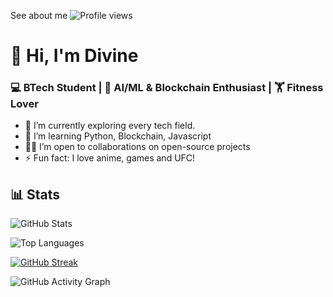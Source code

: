 See about me
![Profile views](https://komarev.com/ghpvc/?username=𝐃𝐈𝐕𝐈𝐍𝐄&color=blue)
# 👋 Hi, I'm Divine
### 💻 BTech Student | 🧠 AI/ML & Blockchain Enthusiast | 🏋️ Fitness Lover

- 🔭 I’m currently exploring every tech field.
- 🌱 I’m learning Python, Blockchain, Javascript
- 👨‍💻 I’m open to collaborations on open-source projects
- ⚡ Fun fact: I love anime, games and UFC!
## 📊 Stats 
![GitHub Stats](https://github-readme-stats.vercel.app/api?username=𝐃𝐈𝐕𝐈𝐍𝐄&show_icons=true&theme=radical)

![Top Languages](https://github-readme-stats.vercel.app/api/top-langs/?username=𝐃𝐈𝐕𝐈𝐍𝐄&layout=compact&theme=radical)

[![GitHub Streak](https://github-readme-streak-stats.herokuapp.com/?user=𝐃𝐈𝐕𝐈𝐍𝐄&theme=radical)](https://git.io/streak-stats)

![GitHub Activity Graph](https://github-readme-activity-graph.cyclic.app/graph?username=𝐃𝐈𝐕𝐈𝐍𝐄&theme=dracula)
